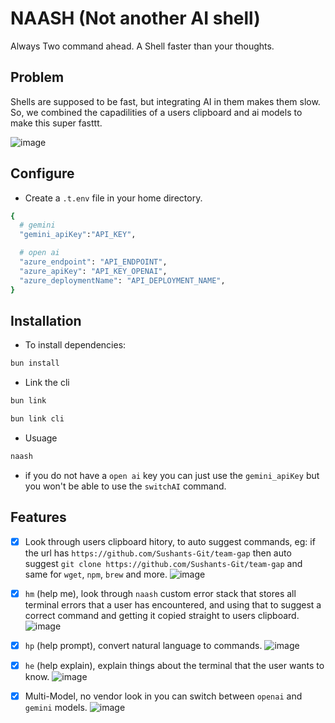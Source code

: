 # NAASH (Not another AI shell)

Always Two command ahead. A Shell faster than your thoughts.

## Problem
Shells are supposed to be fast, but integrating AI in them makes them slow. So, we combined the capadilities of a users clipboard and ai models to make this super fasttt.

![image](https://github.com/user-attachments/assets/83c7c5d6-eec8-4fdb-95f5-20ab8ff3ad04)



## Configure 

- Create a `.t.env` file in your home directory.

```bash
{
  # gemini
  "gemini_apiKey":"API_KEY",

  # open ai
  "azure_endpoint": "API_ENDPOINT",
  "azure_apiKey": "API_KEY_OPENAI",
  "azure_deploymentName": "API_DEPLOYMENT_NAME",
}
```

## Installation 

- To install dependencies:

```bash
bun install
```

- Link the cli

```bash
bun link
```

```bash
bun link cli
```

- Usuage

```bash
naash
```

- if you do not have a `open ai` key you can just use the `gemini_apiKey` but you won't be able to use the `switchAI` command.

## Features
- [x] Look through users clipboard hitory, to auto suggest commands, eg: if the url has `https://github.com/Sushants-Git/team-gap` then auto suggest `git clone https://github.com/Sushants-Git/team-gap` and same for `wget`, `npm`, `brew` and more.
![image](https://github.com/user-attachments/assets/5bc303c7-6ca6-4ef5-86f3-d5d72abe3102)

- [x] `hm` (help me), look through `naash` custom error stack that stores all terminal errors that a user has encountered, and using that to suggest a correct command and getting it copied straight to users clipboard.
![image](https://github.com/user-attachments/assets/920c06d1-4bd4-4ab9-96a2-86e129552a82)

- [x] `hp` (help prompt), convert natural language to commands.
![image](https://github.com/user-attachments/assets/706c683a-8a11-44bc-b0f6-2ff4a5483f01)

- [x] `he` (help explain), explain things about the terminal that the user wants to know.
  ![image](https://github.com/user-attachments/assets/ece40910-b4e3-47ab-86dd-92064ed47f49)

- [x] Multi-Model, no vendor look in you can switch between `openai` and `gemini` models.
![image](https://github.com/user-attachments/assets/c03479e8-dc86-48d7-8762-20a87b19f68d)


